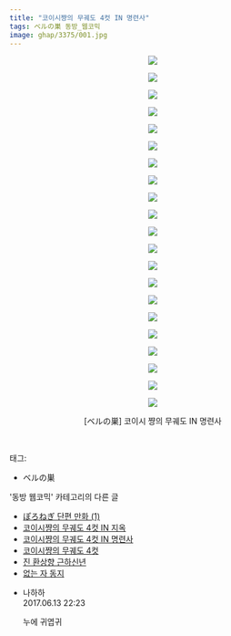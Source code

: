 ```yaml
---
title: "코이시쨩의 무궤도 4컷 IN 명련사"
tags: ベルの巣 동방_웹코믹
image: ghap/3375/001.jpg
---
```

<div class="article">
<p style="text-align: center; clear: none; float: none;"><img src="{{ site.nasurl }}/ghap/3375/001.jpg"/></p>
<p style="text-align: center; clear: none; float: none;"><img src="{{ site.nasurl }}/ghap/3375/002.jpg"/></p>
<p style="text-align: center; clear: none; float: none;"><img src="{{ site.nasurl }}/ghap/3375/003.jpg"/></p>
<p style="text-align: center; clear: none; float: none;"><img src="{{ site.nasurl }}/ghap/3375/004.jpg"/></p>
<p style="text-align: center; clear: none; float: none;"><img src="{{ site.nasurl }}/ghap/3375/005.jpg"/></p>
<p style="text-align: center; clear: none; float: none;"><img src="{{ site.nasurl }}/ghap/3375/006.jpg"/></p>
<p style="text-align: center; clear: none; float: none;"><img src="{{ site.nasurl }}/ghap/3375/007.jpg"/></p>
<p style="text-align: center; clear: none; float: none;"><img src="{{ site.nasurl }}/ghap/3375/008.jpg"/></p>
<p style="text-align: center; clear: none; float: none;"><img src="{{ site.nasurl }}/ghap/3375/009.jpg"/></p>
<p style="text-align: center; clear: none; float: none;"><img src="{{ site.nasurl }}/ghap/3375/010.jpg"/></p>
<p style="text-align: center; clear: none; float: none;"><img src="{{ site.nasurl }}/ghap/3375/011.jpg"/></p>
<p style="text-align: center; clear: none; float: none;"><img src="{{ site.nasurl }}/ghap/3375/012.jpg"/></p>
<p style="text-align: center; clear: none; float: none;"><img src="{{ site.nasurl }}/ghap/3375/013.jpg"/></p>
<p style="text-align: center; clear: none; float: none;"><img src="{{ site.nasurl }}/ghap/3375/014.jpg"/></p>
<p style="text-align: center; clear: none; float: none;"><img src="{{ site.nasurl }}/ghap/3375/015.jpg"/></p>
<p style="text-align: center; clear: none; float: none;"><img src="{{ site.nasurl }}/ghap/3375/016.jpg"/></p>
<p style="text-align: center; clear: none; float: none;"><img src="{{ site.nasurl }}/ghap/3375/017.jpg"/></p>
<p style="text-align: center; clear: none; float: none;"><img src="{{ site.nasurl }}/ghap/3375/018.jpg"/></p>
<p style="text-align: center; clear: none; float: none;"><img src="{{ site.nasurl }}/ghap/3375/019.jpg"/></p>
<p style="text-align: center; clear: none; float: none;"><img src="{{ site.nasurl }}/ghap/3375/020.jpg"/></p>
<p style="text-align: center; clear: none; float: none;"><img src="{{ site.nasurl }}/ghap/3375/021.jpg"/></p>
<p style="text-align: center; clear: none; float: none;">[ベルの巣] 코이시 쨩의 무궤도 IN 명련사</p>
<p><br/></p>
</div><div class="tagTrail">
<p>태그: </p>
<ul>
<li>ベルの巣</li>
</ul>
</div><div class="another">
<p>'동방 웹코믹' 카테고리의 다른 글</p>
<ul>
<li><a href="/2017-06-15-ghap_3377">ぽろねぎ 단편 만화 (1)</a></li>
<li><a href="/2017-06-13-ghap_3376">코이시쨩의 무궤도 4컷 IN 지옥</a></li>
<li><a href="/2017-06-13-ghap_3375">코이시쨩의 무궤도 4컷 IN 명련사</a></li>
<li><a href="/2017-06-13-ghap_3374">코이시쨩의 무궤도 4컷</a></li>
<li><a href="/2017-06-13-ghap_3373">진 환상향 근하신년</a></li>
<li><a href="/2017-06-11-ghap_3372">없는 자 동지</a></li>
</ul>
</div><div class="cb_module cb_fluid">
<div class="cb_wrt cb_profile">
<div class="comment">
<ul>
<li class="cb_thumb_off" id="comment15012938">
<div class="cb_comment_area">
<div class="cb_info_area">
<div class="cb_section">
<span class="cb_nick_name">나하하</span>
</div>
<div class="cb_section">
<span class="cb_date">2017.06.13 22:23 </span>
</div>
</div>
<div class="cb_dsc_comment">
<p class="cb_dsc">
											누에 귀엽귀
										</p>
</div>
</div></li>
</ul>
</div>
</div><!-- commentList close -->
</div>